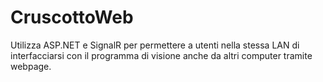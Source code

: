 # CruscottoWeb
Utilizza ASP.NET e SignalR per permettere a utenti nella stessa LAN di interfacciarsi con il programma di visione anche da altri computer tramite webpage.
